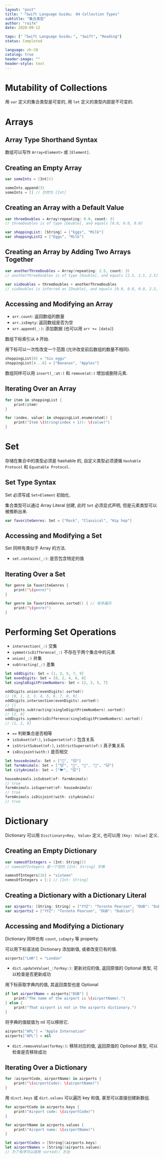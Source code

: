```yaml
---
layout: "post"
title: "「Swift Language Guide」 04 Collection Types"
subtitle: "集合类型"
author: "roife"
date: 2020-09-12

tags: ["「Swift Language Guide」", "Swift", "Reading"]
status: Completed

language: zh-CN
catalog: true
header-image: ""
header-style: text
---
```


# Mutability of Collections

用 `var` 定义的集合类型是可变的, 用 `let` 定义的类型内部是不可变的.

# Arrays

## Array Type Shorthand Syntax

数组可以写作 `Array<Element>` 或 `[Element]`.

## Creating an Empty Array

```swift
var someInts = [Int]()

someInts.append(3)
someInts = [] // 仍然为 [Int]
```

## Creating an Array with a Default Value

```swift
var threeDoubles = Array(repeating: 0.0, count: 3)
// threeDoubles is of type [Double], and equals [0.0, 0.0, 0.0]

var shoppingList: [String] = ["Eggs", "Milk"]
var shoppingList2 = ["Eggs", "Milk"]
```

## Creating an Array by Adding Two Arrays Together

```swift
var anotherThreeDoubles = Array(repeating: 2.5, count: 3)
// anotherThreeDoubles is of type [Double], and equals [2.5, 2.5, 2.5]

var sixDoubles = threeDoubles + anotherThreeDoubles
// sixDoubles is inferred as [Double], and equals [0.0, 0.0, 0.0, 2.5, 2.5, 2.5]
```

## Accessing and Modifying an Array

- `arr.count`: 返回数组的数量
- `arr.isEmpty`: 返回数组是否为空
- `arr.append(_:)`: 添加数据 (也可以用 `arr += [data]`)

数组下标索引从 `0` 开始.

用下标可以一次性改变一个范围 (允许改变前后数组的数量不相同).

```swift
shoppingList[0] = "Six eggs"
shoppingList[4...6] = ["Bananas", "Apples"]
```

数组同样可以用 `insert(_:at:)` 和 `remove(at:)` 增加或删除元素.

## Iterating Over an Array

```swift
for item in shoppingList {
    print(item)
}

for (index, value) in shoppingList.enumerated() {
    print("Item \(String(index + 1)): \(value)")
}
```

# Set

存储在集合中的类型必须是 hashable 的, 自定义类型必须遵循 `Hashable Protocol` 和 `Equatable Protocol`.

## Set Type Syntax

Set 必须写成 `Set<Element` 初始化.

集合类型可以通过 Array Literal 创建, 此时 `Set` 必须显式声明, 但是元素类型可以被推断出来.

```swift
var favoriteGenres: Set = ["Rock", "Classical", "Hip hop"]
```

## Accessing and Modifying a Set

Set 同样有类似于 Array 的方法.

- `set.contains(_:)`: 是否包含特定的值

## Iterating Over a Set

```swift
for genre in favoriteGenres {
    print("\(genre)")
}

for genre in favoriteGenres.sorted() { // 有序遍历
    print("\(genre)")
}
```

# Performing Set Operations

- `intersection(_:)` 交集
- `symmetricDifference(_:)` 不存在于两个集合中的元素
- `union(_:)` 并集
- `subtracting(_:)` 差集

```swift
let oddDigits: Set = [1, 3, 5, 7, 9]
let evenDigits: Set = [0, 2, 4, 6, 8]
let singleDigitPrimeNumbers: Set = [2, 3, 5, 7]

oddDigits.union(evenDigits).sorted()
// [0, 1, 2, 3, 4, 5, 6, 7, 8, 9]
oddDigits.intersection(evenDigits).sorted()
// []
oddDigits.subtracting(singleDigitPrimeNumbers).sorted()
// [1, 9]
oddDigits.symmetricDifference(singleDigitPrimeNumbers).sorted()
// [1, 2, 9]
```

- `==` 判断集合是否相等
- `isSubset(of:)`, `isSuperset(of:)` 包含关系
- `isStrictSubset(of:)`, `isStrictSuperset(of:)` 真子集关系
- `isDisjoint(with:)` 是否相交

```swift
let houseAnimals: Set = ["🐶", "🐱"]
let farmAnimals: Set = ["🐮", "🐔", "🐑", "🐶", "🐱"]
let cityAnimals: Set = ["🐦", "🐭"]

houseAnimals.isSubset(of: farmAnimals)
// true
farmAnimals.isSuperset(of: houseAnimals)
// true
farmAnimals.isDisjoint(with: cityAnimals)
// true
```

# Dictionary

Dictionary 可以用 `Disctionary<Key, Value>` 定义, 也可以用 `[Key: Value]` 定义.

## Creating an Empty Dictionary

```swift
var namesOfIntegers = [Int: String]()
// namesOfIntegers 是一个空的 [Int: String] 字典

namesOfIntegers[16] = "sixteen"
namesOfIntegers = [:] // [Int: String]
```

## Creating a Dictionary with a Dictionary Literal

```swift
var airports: [String: String] = ["YYZ": "Toronto Pearson", "DUB": "Dublin"]
var airports2 = ["YYZ": "Toronto Pearson", "DUB": "Dublin"]
```

## Accessing and Modifying a Dictionary

Dictionary 同样也有 `count`, `isEmpty` 等 property.

可以用下标语法给 Dictionary 添加新值, 或者改变已有的值.

```swift
airports["LHR"] = "London"
```

- `dict.updateValue(_:forKey:)`: 更新对应的值, 返回原值的 Optional 类型, 可以检查是否更新成功

用下标获取字典内的值, 其返回类型也是 Optional

```swift
if let airportName = airports["DUB"] {
    print("The name of the airport is \(airportName).")
} else {
    print("That airport is not in the airports dictionary.")
}
```

将字典的值赋值为 nil 可以移除它.

```swift
airports["APL"] = "Apple Internation"
airports["APL"] = nil
```

- `dict.removeValue(forKey:)`: 移除对应的值, 返回原值的 Optional 类型, 可以检查是否移除成功

## Iterating Over a Dictionary

```swift
for (airportCode, airportName) in airports {
    print("\(airportCode): \(airportName)")
}
```

用 `disct.keys` 或 `dict.values` 可以遍历 key 和值, 甚至可以直接创建新数组.

```swift
for airportCode in airports.keys {
    print("Airport code: \(airportCode)")
}

for airportName in airports.values {
    print("Airport name: \(airportName)")
}

let airportCodes = [String](airports.keys)
let airportNames = [String](airports.values)
// 为了有序可以调用 sorted() 方法
```

